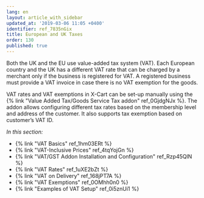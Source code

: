 ```yaml
---
lang: en
layout: article_with_sidebar
updated_at: '2019-03-06 11:05 +0400'
identifier: ref_7835nGix
title: European and UK Taxes
order: 130
published: true
---
```

Both the UK and the EU use value-added tax system (VAT). Each European country and the UK has a different VAT rate that can be charged by a merchant only if the business is registered for VAT. A registered business must provide a VAT invoice in case there is no VAT exemption for the goods.

VAT rates and VAT exemptions in X-Cart can be set-up manually using the {% link "Value Added Tax/Goods Service Tax addon" ref_0GjdgNJx %}. The addon allows configuring different tax rates based on the membership level and address of the customer. It also supports tax exemption based on customer’s VAT ID.

_In this section:_
*  {% link "VAT Basics" ref_1hm03ERt %}
*  {% link "VAT-Inclusive Prices" ref_4tqYojGn %}
*  {% link "VAT/GST Addon Installation and Configuration" ref_Rzp45QlN %}
*  {% link "VAT Rates" ref_1uXE2bZt %}
*  {% link "VAT on Delivery" ref_168jPT7A %}
*  {% link "VAT Exemptions" ref_0OMhh0n0 %}
*  {% link "Examples of VAT Setup" ref_0i5znUi1 %}
